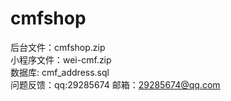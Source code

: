 # cmfshop
后台文件：cmfshop.zip
<br>小程序文件：wei-cmf.zip
<br>数据库: cmf_address.sql
<br>问题反馈：qq:29285674 邮箱：29285674@qq.com
